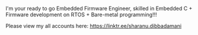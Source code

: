 I'm your ready to go Embedded Firmware Engineer, skilled in Embedded C + Firmware development on RTOS + Bare-metal programming!!!

Please view my all accounts here: 
https://linktr.ee/sharanu.dibbadamani

